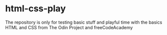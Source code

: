 # html-css-play
The repository is only for testing basic stuff and playful time with the basics HTML and CSS from The Odin Project and freeCodeAcademy
